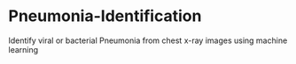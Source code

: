 # Pneumonia-Identification
Identify viral or bacterial Pneumonia from chest x-ray images using machine learning
